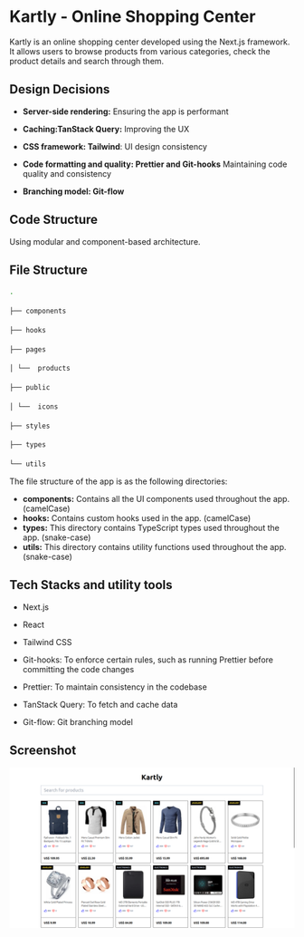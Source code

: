 # Kartly - Online Shopping Center

Kartly is an online shopping center developed using the Next.js framework. It allows users to browse products from various categories, check the product details and search through them.

## Design Decisions

- **Server-side rendering:** Ensuring the app is performant

- **Caching:TanStack Query:** Improving the UX

- **CSS framework: Tailwind**: UI design consistency

- **Code formatting and quality: Prettier and Git-hooks** Maintaining code quality and consistency

- **Branching model: Git-flow**

## Code Structure

Using modular and component-based architecture.

## File Structure

```sh
.

├── components

├── hooks

├── pages

│ └──  products

├── public

│ └──  icons

├── styles

├── types

└── utils
```

The file structure of the app is as the following directories:

- **components:** Contains all the UI components used throughout the app. (camelCase)
- **hooks:** Contains custom hooks used in the app. (camelCase)
- **types:** This directory contains TypeScript types used throughout the app. (snake-case)
- **utils:** This directory contains utility functions used throughout the app. (snake-case)

## Tech Stacks and utility tools

- Next.js

- React

- Tailwind CSS

- Git-hooks: To enforce certain rules, such as running Prettier before committing the code changes

- Prettier: To maintain consistency in the codebase

- TanStack Query: To fetch and cache data

- Git-flow: Git branching model

## Screenshot

<img src="./kartly-lg-screenshot.png" width="1920">
